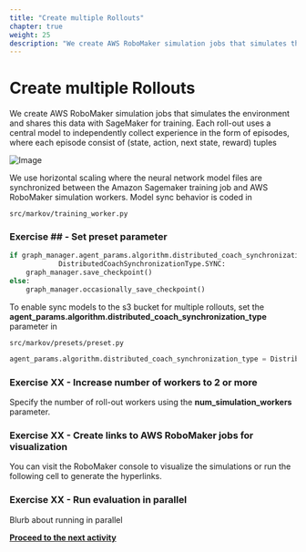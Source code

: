 ```yaml
---
title: "Create multiple Rollouts"
chapter: true
weight: 25
description: "We create AWS RoboMaker simulation jobs that simulates the environment and shares this data with SageMaker for training. Each roll-out uses a central model to independently collect experience in the form of episodes, where each episode consist of (state, action, next state, reward) tuples"
---
```


# Create multiple Rollouts 

We create AWS RoboMaker simulation jobs that simulates the environment and shares this data with SageMaker for training. Each roll-out uses a central model to independently collect experience in the form of episodes, where each episode consist of (state, action, next state, reward) tuples

![Image](/images/400workshop/fourrollouts.png)

We use horizontal scaling where the neural network model files are synchronized between the Amazon Sagemaker training job and AWS RoboMaker simulation workers. Model sync behavior is coded in 

`src/markov/training_worker.py`

### Exercise ## - Set preset parameter

```python
if graph_manager.agent_params.algorithm.distributed_coach_synchronization_type == 
            DistributedCoachSynchronizationType.SYNC:
    graph_manager.save_checkpoint()
else:
    graph_manager.occasionally_save_checkpoint()
```
To enable sync models to the s3 bucket for multiple rollouts, set the **agent_params.algorithm.distributed_coach_synchronization_type** parameter in

`src/markov/presets/preset.py`
```python
agent_params.algorithm.distributed_coach_synchronization_type = DistributedCoachSynchronizationType.SYNC
```

### Exercise XX - Increase number of workers to 2 or more

Specify the number of roll-out workers using the **num_simulation_workers** parameter.

### Exercise XX - Create links to AWS RoboMaker jobs for visualization

You can visit the RoboMaker console to visualize the simulations or run the following cell to generate the hyperlinks.

### Exercise XX - Run evaluation in parallel

Blurb about running in parallel



**[Proceed to the next activity](../evaluation/)**
